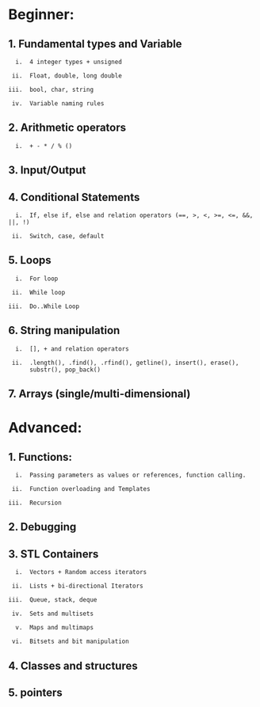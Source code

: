 # Beginner:

## 1.  Fundamental types and Variable

      i.  4 integer types + unsigned

     ii.  Float, double, long double

    iii.  bool, char, string

     iv.  Variable naming rules

## 2.  Arithmetic operators

      i.  + - * / % ()

## 3.  Input/Output

## 4.  Conditional Statements

      i.  If, else if, else and relation operators (==, >, <, >=, <=, &&, ||, !)

     ii.  Switch, case, default

## 5.  Loops

      i.  For loop

     ii.  While loop
     
    iii.  Do..While Loop

## 6.  String manipulation

      i.  [], + and relation operators

     ii.  .length(), .find(), .rfind(), getline(), insert(), erase(),
          substr(), pop_back()

## 7.  Arrays (single/multi-dimensional)

# Advanced:

## 1.  Functions:

      i.  Passing parameters as values or references, function calling.

     ii.  Function overloading and Templates

    iii.  Recursion

## 2.  Debugging

## 3.  STL Containers

      i.  Vectors + Random access iterators

     ii.  Lists + bi-directional Iterators

    iii.  Queue, stack, deque

     iv.  Sets and multisets

      v.  Maps and multimaps

     vi.  Bitsets and bit manipulation

## 4.  Classes and structures

## 5.  pointers
